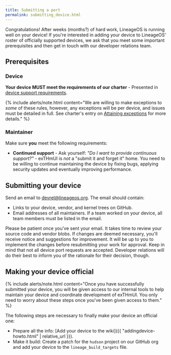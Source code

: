 ```yaml
---
title: Submitting a port
permalink: submitting_device.html
---
```

Congratulations! After weeks (months?) of hard work, LineageOS is running well on your device!
If you're interested in adding your device to LineageOS' roster of officially supported devices, we
ask that you meet some important prerequisites and then get in touch with our developer relations team.

## Prerequisites

### Device

**Your device MUST meet the requirements of our charter** - Presented in [device support requirements](https://github.com/LineageOS/charter/blob/master/device-support-requirements.md).

{% include alerts/note.html content="We are willing to make exceptions to _some_ of these rules, however, any exceptions will be per device, and issues must be detailed in full. See charter's entry on [Attaining exceptions](https://github.com/LineageOS/charter/blob/master/device-support-requirements.md#attaining-exceptions) for more details." %}

### Maintainer

Make sure **you** meet the following requirements:

* **Continued support** - Ask yourself: *"Do I want to provide continuous support?"* - exTHmUI is *not* a "submit it and forget it" home.
You need to be willing to continue maintaining the device by fixing bugs, applying security updates and eventually improving performance.

## Submitting your device

Send an email to <devrel@lineageos.org>. The email should contain:

* Links to your device, vendor, and kernel trees on GitHub.
* Email addresses of all maintainers.
If a team worked on your device, all team members must be listed in the email.

Please be patient once you've sent your email. It takes time to review your source code and vendor blobs.
If changes are deemed necessary, you'll receive notice and suggestions for improvement. It will be up
to you to implement the changes before resubmitting your work for approval. Keep in mind that not all
device port requests are accepted. Developer relations will do their best to inform you of the rationale for their decision, though.

## Making your device official

{% include alerts/note.html content="Once you have successfully submitted your device, you will be given access to our internal tools to help maintain your device and coordinate development of exTHmUI. You only need to worry about these steps once you've been given access to them." %}

The following steps are necessary to finally make your device an official one:

* Prepare all the info: [Add your device to the wiki]({{ "addingdevice-howto.html" | relative_url }}).
* Make it build: Create a patch for the `hudson` project on our GitHub org and add your device to the `lineage_build_targets` file.
